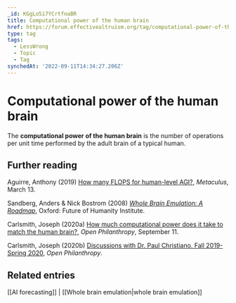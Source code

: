 ```yaml
---
_id: KGgLo5i7YCrtfnaBR
title: Computational power of the human brain
href: https://forum.effectivealtruism.org/tag/computational-power-of-the-human-brain
type: tag
tags:
  - LessWrong
  - Topic
  - Tag
synchedAt: '2022-09-11T14:34:27.206Z'
---
```

# Computational power of the human brain

The **computational power of the human brain** is the number of operations per unit time performed by the adult brain of a typical human.

Further reading
---------------

Aguirre, Anthony (2019) [How many FLOPS for human-level AGI?](https://www.metaculus.com/questions/2646/what-will-the-necessary-computational-power-to-replicate-human-mental-capability-turn-out-to-be/), *Metaculus*, March 13.

Sandberg, Anders & Nick Bostrom (2008) [*Whole Brain Emulation: A Roadmap*](https://www.fhi.ox.ac.uk/brain-emulation-roadmap-report.pdf), Oxford: Future of Humanity Institute.

Carlsmith, Joseph (2020a) [How much computational power does it take to match the human brain?](https://www.openphilanthropy.org/brain-computation-report), *Open Philanthropy*, September 11.

Carlsmith, Joseph (2020b) [Discussions with Dr. Paul Christiano, Fall 2019-Spring 2020](https://www.openphilanthropy.org/files/Conversations/Discussions%20with%20Dr.%20Paul%20Christiano.pdf), *Open Philanthropy*.

Related entries
---------------

[[AI forecasting]] | [[Whole brain emulation|whole brain emulation]]